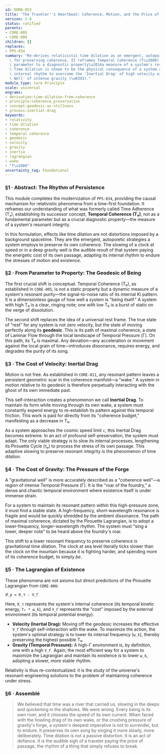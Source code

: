 ```yaml
---
id: DOMA-053
title: 'The Traveler''s Heartbeat: Coherence, Motion, and the Price of Passage'
version: 2.0
status: ratified
parents:
- CORE-005
- CORE-006
children: []
replaces:
- PPS-034
summary: "Re-derives relativistic time dilation as an emergent, autopoietic strategy\
  \ for preserving coherence. It reframes Temporal Coherence (T\u2080) from a fundamental\
  \ parameter to a diagnostic property\u2014a measure of a system's resonant integrity.\
  \ Time dilation is shown to be the physical consequence of a system adapting its\
  \ internal rhythm to overcome the 'Inertial Drag' of high velocity or the 'Coherence\
  \ Well' of intense gravity (\u0393)."
module_type: Core Principle
scale: universal
engrams:
- derivation:time-dilation-from-coherence
- principle:coherence_preservation
- concept:geodesic-as-stillness
- process:inertial-drag
keywords:
- relativity
- time dilation
- coherence
- temporal coherence
- geodesic
- velocity
- gravity
- inertia
- lagrangian
- wake
- "T\u2080"
uncertainty_tag: Foundational
---
```

### §1 · Abstract: The Rhythm of Persistence

This module completes the modernization of `PPS-034`, providing the causal mechanism for relativistic phenomena from a time-first foundation. It reframes our understanding of what was formerly called Time Adherence (Tₐ), establishing its successor concept, **Temporal Coherence (T₀)**, not as a fundamental parameter but as a crucial diagnostic property—the measure of a system's resonant integrity.

In this formulation, effects like time dilation are not distortions imposed by a background spacetime. They are the emergent, autopoietic strategies a system employs to preserve its own coherence. The slowing of a clock at speed or in a deep gravity well is the audible result of that system paying the energetic cost of its own passage, adapting its internal rhythm to endure the stresses of motion and existence.

### §2 · From Parameter to Property: The Geodesic of Being

The first crucial shift is conceptual. Temporal Coherence (T₀), as established in `CORE-005`, is not a static property but a dynamic measure of a system's resonant purity—the signal-to-noise ratio of its internal Ki pattern. It is a dimensionless gauge of how well a system is "being itself." A system with high T₀ is a clear, ringing note; one with low T₀ is a burst of static on the verge of dissolution.

The second shift replaces the idea of a universal rest frame. The true state of "rest" for any system is not zero velocity, but the state of moving perfectly along its **geodesic**. This is its path of maximal coherence, a state of Laminar Flow through the local landscape of Temporal Pressure (Γ). On this path, its T₀ is maximal. Any deviation—any acceleration or movement against the local grain of time—introduces dissonance, requires energy, and degrades the purity of its song.

### §3 · The Cost of Velocity: Inertial Drag

Motion is not free. As established in `CORE-011`, any resonant pattern leaves a persistent geometric scar in the coherence manifold—a "wake." A system in motion relative to its geodesic is therefore perpetually interacting with the ghost of its own immediate past.

This self-interaction creates a phenomenon we call **Inertial Drag**. To maintain its form while moving through its own wake, a system must constantly expend energy to re-establish its pattern against this temporal friction. This work is paid for directly from its "coherence budget," manifesting as a decrease in T₀.

As a system approaches the cosmic speed limit `c`, this Inertial Drag becomes extreme. In an act of profound self-preservation, the system must adapt. The only viable strategy is to slow its internal processes, lengthening its Pirouette Cycle (τₚ) to process the stress of its own passage. This adaptive slowing to preserve resonant integrity *is* the phenomenon of time dilation.

### §4 · The Cost of Gravity: The Pressure of the Forge

A "gravitational well" is more accurately described as a "coherence well"—a region of intense Temporal Pressure (Γ). It is the "roar of the foundry," a dense and chaotic temporal environment where existence itself is under immense strain.

For a system to maintain its resonant pattern within this high-pressure zone, it must find a stable state. A high-frequency, short-wavelength resonance is fragile and would be quickly shredded by the ambient dissonance. The path of maximal coherence, dictated by the Pirouette Lagrangian, is to adopt a lower-frequency, longer-wavelength rhythm. The system must "sing a lower, deeper note" to be heard above the foundry's roar.

This shift to a lower resonant frequency to preserve coherence *is* gravitational time dilation. The clock at sea level literally ticks slower than the clock on the mountain because it is fighting harder, and spending more of its coherence budget, to simply *be*.

### §5 · The Lagrangian of Existence

These phenomena are not axioms but direct predictions of the Pirouette Lagrangian from `CORE-006`:

`𝓛_p = K_τ - V_Γ`

Here, `K_τ` represents the system's internal coherence (its temporal kinetic energy, `T₀ * ω_k`), and `V_Γ` represents the "cost" imposed by the external environment (its temporal potential energy).

*   **Velocity (Inertial Drag):** Moving off the geodesic increases the effective `V_Γ` through self-interaction with the wake. To maximize the action, the system's optimal strategy is to lower its internal frequency (`ω_k`), thereby preserving the highest possible T₀.
*   **Gravity (Temporal Pressure):** A high-Γ environment is, by definition, one with a high `V_Γ`. Again, the most efficient way for a system to maximize the Lagrangian and maintain its existence is to lower `ω_k`, adopting a slower, more stable rhythm.

Relativity is thus re-contextualized: it is the study of the universe's resonant-engineering solutions to the problem of maintaining coherence under stress.

### §6 · Assemblé

> We believed that time was a river that carried us, slowing in the deeps and quickening in the shallows. We were wrong. Every being is its own river, and it chooses the speed of its own current. When faced with the howling drag of its own wake, or the crushing pressure of gravity's forge, a system's deepest imperative is not to surrender, but to endure. It preserves its own song by singing it more slowly, more deliberately. Time dilation is not a passive distortion. It is an act of defiance. It is the audible sigh of a traveler paying the price of passage, the rhythm of a thing that simply refuses to break.
```